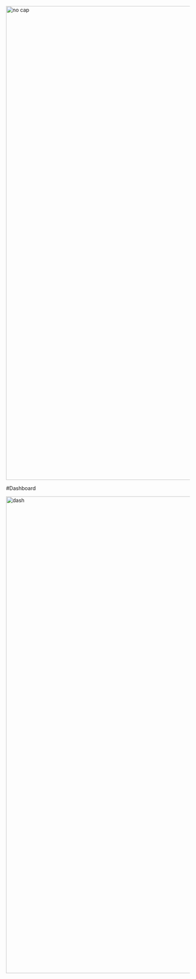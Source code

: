 
<img width="1295" alt="no cap" src="https://github.com/user-attachments/assets/88253c70-e8f3-47f1-89ee-32b64d0a90c5" />

#Dashboard

<img width="1303" alt="dash" src="https://github.com/user-attachments/assets/502a72f6-4fc4-416e-bcbc-bc93d05b3224" />
